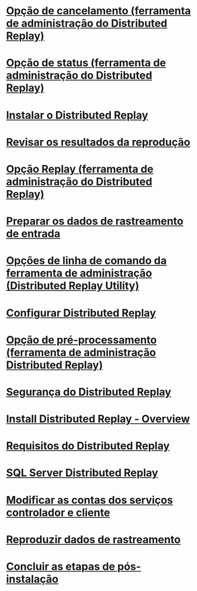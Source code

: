 # [Opção de cancelamento (ferramenta de administração do Distributed Replay)](cancel-option-distributed-replay-administration-tool.md)
# [Opção de status (ferramenta de administração do Distributed Replay)](status-option-distributed-replay-administration-tool.md)
# [Instalar o Distributed Replay](install-distributed-replay.md)
# [Revisar os resultados da reprodução](review-the-replay-results.md)
# [Opção Replay (ferramenta de administração do Distributed Replay)](replay-option-distributed-replay-administration-tool.md)
# [Preparar os dados de rastreamento de entrada](prepare-the-input-trace-data.md)
# [Opções de linha de comando da ferramenta de administração (Distributed Replay Utility)](administration-tool-command-line-options-distributed-replay-utility.md)
# [Configurar Distributed Replay](configure-distributed-replay.md)
# [Opção de pré-processamento (ferramenta de administração Distributed Replay)](preprocess-option-distributed-replay-administration-tool.md)
# [Segurança do Distributed Replay](distributed-replay-security.md)
# [Install Distributed Replay - Overview](install-distributed-replay-overview.md)
# [Requisitos do Distributed Replay](distributed-replay-requirements.md)
# [SQL Server Distributed Replay](sql-server-distributed-replay.md)
# [Modificar as contas dos serviços controlador e cliente](modify-the-controller-and-client-services-accounts.md)
# [Reproduzir dados de rastreamento](replay-trace-data.md)
# [Concluir as etapas de pós-instalação](complete-the-post-installation-steps.md)
